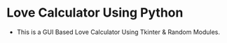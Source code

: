 # Love Calculator Using Python
- This is a GUI Based Love Calculator Using Tkinter &amp; Random Modules.
